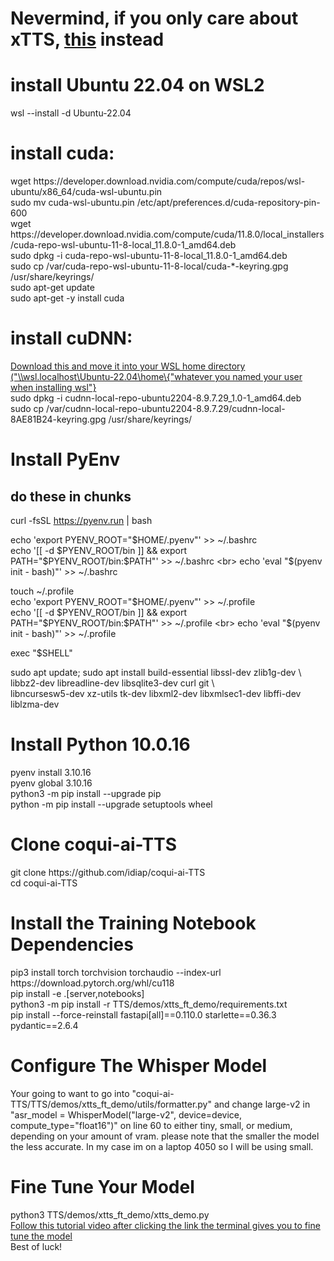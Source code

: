 <h1>Nevermind, if you only care about xTTS, <a href="https://github.com/daswer123/xtts-finetune-webui" target="_blank">this</a> instead</h1>



<h1>install Ubuntu 22.04 on WSL2</h1>
wsl --install -d Ubuntu-22.04

<h1>install cuda:</h1>
wget https://developer.download.nvidia.com/compute/cuda/repos/wsl-ubuntu/x86_64/cuda-wsl-ubuntu.pin <br>
sudo mv cuda-wsl-ubuntu.pin /etc/apt/preferences.d/cuda-repository-pin-600 <br>
wget https://developer.download.nvidia.com/compute/cuda/11.8.0/local_installers/cuda-repo-wsl-ubuntu-11-8-local_11.8.0-1_amd64.deb <br>
sudo dpkg -i cuda-repo-wsl-ubuntu-11-8-local_11.8.0-1_amd64.deb <br>
sudo cp /var/cuda-repo-wsl-ubuntu-11-8-local/cuda-*-keyring.gpg /usr/share/keyrings/ <br>
sudo apt-get update <br>
sudo apt-get -y install cuda <br>

<h1>install cuDNN:</h1> 
<a href="https://developer.nvidia.com/downloads/compute/cudnn/secure/8.9.7/local_installers/11.x/cudnn-local-repo-ubuntu2204-8.9.7.29_1.0-1_amd64.deb/" target="_blank">Download this and move it into your WSL home directory ("\\wsl.localhost\Ubuntu-22.04\home\{"whatever you named your user when installing wsl"}</a> <br>
sudo dpkg -i cudnn-local-repo-ubuntu2204-8.9.7.29_1.0-1_amd64.deb <br>
sudo cp /var/cudnn-local-repo-ubuntu2204-8.9.7.29/cudnn-local-8AE81B24-keyring.gpg /usr/share/keyrings/ <br>

<h1>Install PyEnv</h1>
<h2>do these in chunks</h2>

curl -fsSL https://pyenv.run | bash <br>

echo 'export PYENV_ROOT="$HOME/.pyenv"' >> ~/.bashrc <br>
echo '[[ -d $PYENV_ROOT/bin ]] && export PATH="$PYENV_ROOT/bin:$PATH"' >> ~/.bashrc <br>
echo 'eval "$(pyenv init - bash)"' >> ~/.bashrc <br>

touch ~/.profile <br>
echo 'export PYENV_ROOT="$HOME/.pyenv"' >> ~/.profile <br>
echo '[[ -d $PYENV_ROOT/bin ]] && export PATH="$PYENV_ROOT/bin:$PATH"' >> ~/.profile <br>
echo 'eval "$(pyenv init - bash)"' >> ~/.profile <br>

exec "$SHELL" <br>

sudo apt update; sudo apt install build-essential libssl-dev zlib1g-dev \ <br>
libbz2-dev libreadline-dev libsqlite3-dev curl git \ <br>
libncursesw5-dev xz-utils tk-dev libxml2-dev libxmlsec1-dev libffi-dev liblzma-dev <br>

<h1>Install Python 10.0.16</h1>
pyenv install 3.10.16 <br>
pyenv global 3.10.16 <br>
python3 -m pip install --upgrade pip <br>
python -m pip install --upgrade setuptools wheel <br>

<h1>Clone coqui-ai-TTS</h1>
git clone https://github.com/idiap/coqui-ai-TTS <br>
cd coqui-ai-TTS <br>

<h1>Install the Training Notebook Dependencies</h1>
pip3 install torch torchvision torchaudio --index-url https://download.pytorch.org/whl/cu118 <br>
pip install -e .[server,notebooks] <br>
python3 -m pip install -r TTS/demos/xtts_ft_demo/requirements.txt <br>
pip install --force-reinstall fastapi[all]==0.110.0 starlette==0.36.3 pydantic==2.6.4 <br>

<h1>Configure The Whisper Model</h1>
Your going to want to go into "coqui-ai-TTS/TTS/demos/xtts_ft_demo/utils/formatter.py" and change large-v2 in "asr_model = WhisperModel("large-v2", device=device, compute_type="float16")" on line 60 to either tiny, small, or medium, depending on your amount of vram. please note that the smaller the model the less accurate. In my case im on a laptop 4050 so I will be using small.

<h1>Fine Tune Your Model</h1>
python3 TTS/demos/xtts_ft_demo/xtts_demo.py <br>
<a href="https://www.youtube.com/watch?v=8tpDiiouGxc&amp;feature=youtu.be" target="_blank">Follow this tutorial video after clicking the link the terminal gives you to fine tune the model</a> <br>
Best of luck! <br>
